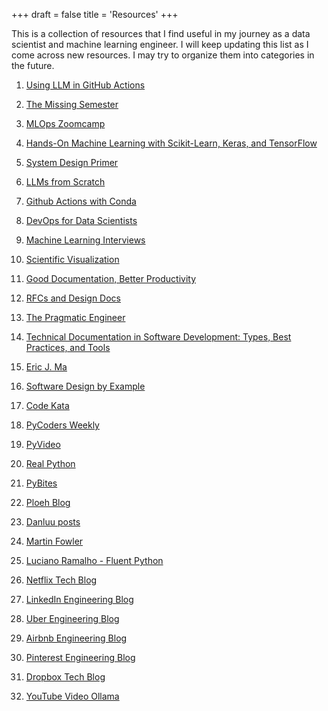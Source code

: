 +++
draft = false
title = 'Resources'
+++

This is a collection of resources that I find useful in my journey as a data scientist and machine learning engineer. I will keep updating this list as I come across new resources. I may try to organize them into categories in the future.


1. [Using LLM in GitHub Actions](https://tonybaloney.github.io/posts/using-llm-in-github-actions.html)

2. [The Missing Semester](https://github.com/NimaSarajpoor/missing-semester)

3. [MLOps Zoomcamp](https://github.com/DataTalksClub/mlops-zoomcamp)

4. [Hands-On Machine Learning with Scikit-Learn, Keras, and TensorFlow](https://github.com/ageron/handson-ml3)

5. [System Design Primer](https://github.com/donnemartin/system-design-primer?tab=readme-ov-file#system-design-topics-start-here)

6. [LLMs from Scratch](https://github.com/NimaSarajpoor/LLMs-from-scratch/tree/main)

7. [Github Actions with Conda](https://github.com/NimaSarajpoor/GithubActionsWithConda)

8. [DevOps for Data Scientists](https://github.com/NimaSarajpoor/do4ds)

9. [Machine Learning Interviews](https://github.com/alirezadir/Machine-Learning-Interviews)

10. [Scientific Visualization](https://github.com/NimaSarajpoor/scientific-visualization-book)

11. [Good Documentation, Better Productivity](https://shopify.engineering/good-documentation-productivity)

12. [RFCs and Design Docs](https://blog.pragmaticengineer.com/rfcs-and-design-docs/)

13. [The Pragmatic Engineer](https://blog.pragmaticengineer.com)

14. [Technical Documentation in Software Development: Types, Best Practices, and Tools](https://www.altexsoft.com/blog/technical-documentation-in-software-development-types-best-practices-and-tools/)

15. [Eric J. Ma](https://ericmjl.github.io)

16. [Software Design by Example](https://third-bit.com/sdxpy/intro/)

17. [Code Kata](http://codekata.com)

18. [PyCoders Weekly](https://pycoders.com)

19. [PyVideo](https://pyvideo.org)

20. [Real Python](https://realpython.com)

21. [PyBites](https://pybit.es/articles/)

22. [Ploeh Blog](https://blog.ploeh.dk/about/)  

23. [Danluu posts](https://danluu.com/#pt)

24. [Martin Fowler](https://martinfowler.com)

25. [Luciano Ramalho - Fluent Python](https://elmoukrie.com/wp-content/uploads/2022/05/luciano-ramalho-fluent-python_-clear-concise-and-effective-programming-oreilly-media-2022.pdf)

26. [Netflix Tech Blog](https://netflixtechblog.com)

27. [LinkedIn Engineering Blog](https://www.linkedin.com/blog/engineering)

28. [Uber Engineering Blog](https://www.uber.com/en-CA/blog/engineering/)

29. [Airbnb Engineering Blog](https://airbnb.tech/blog/)

30. [Pinterest Engineering Blog](https://medium.com/pinterest-engineering)

31. [Dropbox Tech Blog](https://dropbox.tech)

32. [YouTube Video Ollama](https://www.youtube.com/watch?v=UtSSMs6ObqY)